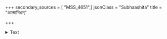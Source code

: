 +++
secondary_sources = [ "MSS_4651",]
jsonClass = "Subhaashita"
title = "आत्माभिधम्"

+++

<details><summary>Text</summary>

आत्माभिधं सुखमनन्तमखण्डमेकं यज्ञादिकर्मजनितेन सुखेन तुल्यम्।  
मा ब्रूहि कर्म सुखदं तदपीति बुद्ध्या रत्नाकरस्य सदृशं नु कुलालकुण्डम्॥
</details>

